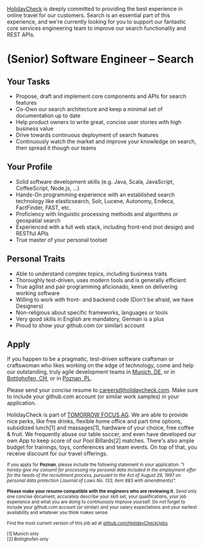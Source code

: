 [HolidayCheck](http://www.holidaycheck.de/) is deeply committed to providing the best experience in online travel for our customers. Search is an essential part of this experience, and we're currently looking for you to support our fantastic core services engineering team to improve our search functionality and REST APIs.

# (Senior) Software Engineer – Search

## Your Tasks
- Propose, draft and implement core components and APIs for search features
- Co-Own our search architecture and keep a minimal set of documentation up to date
- Help product owners to write great, concise user stories with high business value
- Drive towards continuous deployment of search features
- Continuously watch the market and improve your knowledge on search, then spread it though our teams

## Your Profile
- Solid software development skills (e.g. Java, Scala, JavaScript, CoffeeScript, Node.js, ...)
- Hands-On programming experience with an established search technology like elasticsearch, Solr, Lucene, Autonomy, Endeca, FactFinder, FAST, etc.
- Proficiency with linguistic processing methods and algorithms or geospatial search
- Experienced with a full web stack, including front-end (not design) and RESTful APIs
- True master of your personal toolset

## Personal Traits
- Able to understand complex topics, including business traits
- Thoroughly test-driven, uses modern tools and is generally efficient
- True agilist and pair programming aficionado, keen on delivering working software
- Willing to work with front- and backend code (Don't be afraid, we have Designers)
- Non-religious about specific frameworks, languages or tools
- Very good skills in English are mandatory, German is a plus
- Proud to show your github.com (or similar) account

## Apply

If you happen to be a pragmatic, test-driven software craftsman or craftswoman who likes working on the edge of technology, come and help our outstanding, truly agile development teams in [Munich, DE](https://goo.gl/maps/2KKGh), or in [Bottighofen, CH](https://goo.gl/maps/X7bZ3), or in [Poznan, PL](https://goo.gl/maps/AiHKJ).

Please send your *concise* resume to [careers@holidaycheck.com](mailto:careers@holidaycheck.com). Make sure to include your github.com account (or similar work samples) in your application.

HolidayCheck is part of [TOMORROW FOCUS AG](http://www.tomorrow-focus.com/). We are able to provide nice perks, like free drinks, flexible home office and part time options, subsidized lunch[1] and massages[1], hardware of your choice, free coffee & fruit. We frequently abuse our table soccer, and even have developed our own App to keep score of our Pool Billards[2] matches. There's also ample budget for trainings, toys, conferences and team events. On top of that, you receive discount for our travel offerings.

<sub>If you apply for **Poznan**, please include the following statement in your application: *"I hereby give my consent for processing my personal data included in the employment offer for the needs of the recruitment process, pursuant to the Act of August 29, 1997 on personal data protection (Journal of Laws No. 133, item 883 with amendments)".*</sub>


<sub>**Please make your resume compatible with the engineers who are reviewing it.** Send only one concise document, accurately describe your skill set, your qualifications, your job experience and what you are doing to continuously improve yourself. Do not forget to include your github.com account (or similar) and your salary expectations and your earliest availability and whatever you think makes sense.</sub>


<sub>Find the most current version of this job ad at [github.com/HolidayCheck/jobs](github.com/HolidayCheck/jobs)</sub>

<sub>
[1] Munich only<br/>
[2] Bottighofen only
</sub>
